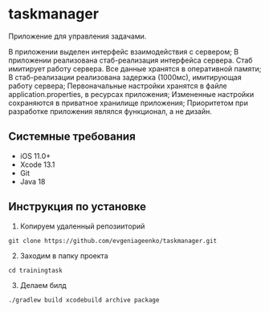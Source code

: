 # taskmanager

Приложение для управления задачами.

В приложении выделен интерфейс взаимодействия с сервером;
В приложении реализована стаб-реализация интерфейса сервера. Стаб имитирует работу сервера. Все данные хранятся в оперативной памяти;
В стаб-реализации реализована задержка (1000мс), имитирующая работу сервера;
Первоначальные настройки хранятся в файле application.properties, в ресурсах приложения;
Измененные настройки сохраняются в приватное хранилище приложения;
Приоритетом при разработке приложения являлся функционал, а не дизайн.


## Системные требования

- iOS 11.0+
- Xcode 13.1
- Git
- Java 18

## Инструкция по установке

1. Копируем удаленный репозииторий
```
git clone https://github.com/evgeniageenko/taskmanager.git
```
2. Заходим в папку проекта
```
cd trainingtask
```
3. Делаем билд 
```
./gradlew build xcodebuild archive package
```
